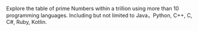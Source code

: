 Explore the table of prime Numbers within a trillion using more than 10 programming languages.
Including but not limited to Java，Python, C++, C, C#, Ruby, Kotlin.
